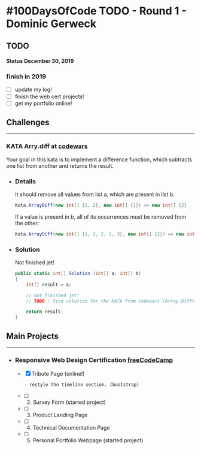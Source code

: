 # #100DaysOfCode TODO - Round 1 - Dominic Gerweck

## TODO
#### Status December 30, 2019

### finish in 2019
- [ ] update my log!
- [ ] finish the web cert projects!
- [ ] get my portfolio online!

## Challenges
---
### KATA Arry.diff at [codewars](https://www.codewars.com/kata/523f5d21c841566fde000009)
Your goal in this kata is to implement a difference function, which subtracts one list from another and returns the result.

- ### Details
	It should remove all values from list a, which are present in list b.

	```csharp
	Kata.ArrayDiff(new int[] {1, 2}, new int[] {1}) => new int[] {2}		
	```

	If a value is present in b, all of its occurrences must be removed from the other:

	```csharp
	Kata.ArrayDiff(new int[] {1, 2, 2, 2, 3}, new int[] {2}) => new int[] {1, 3}
	```

- ### Solution
	Not finished jet!

	```csharp
	public static int[] Solution (int[] a, int[] b) 
	{
		int[] result = a;

		// not finished jet!
		// TODO : find solution for the KATA from codewars (Array.Diff)

		return result;
	}
	```

## Main Projects
---
- ### Responsive Web Design Certification [freeCodeCamp](https://www.freecodecamp.org/learn)

	- [x] Tribute Page (online!)
		```
		- restyle the timeline section. (bootstrap)
		```
	- [ ] 2. Survey Form (started project)
	- [ ] 3. Product Landing Page
	- [ ] 4. Technical Documentation Page
	- [ ] 5. Personal Portfolio Webpage (started project)

